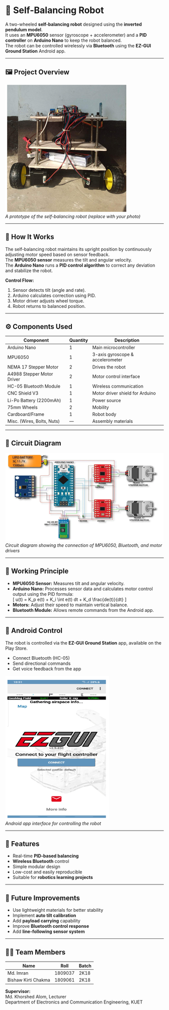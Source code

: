 # 🤖 Self-Balancing Robot

A two-wheeled **self-balancing robot** designed using the **inverted pendulum model**.  
It uses an **MPU6050** sensor (gyroscope + accelerometer) and a **PID controller** on **Arduino Nano** to keep the robot balanced.  
The robot can be controlled wirelessly via **Bluetooth** using the **EZ-GUI Ground Station** Android app.

---

## 🖼️ Project Overview

![Robot Image](bot.png)  
*A prototype of the self-balancing robot (replace with your photo)*

---

## 🧠 How It Works

The self-balancing robot maintains its upright position by continuously adjusting motor speed based on sensor feedback.  
The **MPU6050 sensor** measures the tilt and angular velocity.  
The **Arduino Nano** runs a **PID control algorithm** to correct any deviation and stabilize the robot.

**Control Flow:**
1. Sensor detects tilt (angle and rate).
2. Arduino calculates correction using PID.
3. Motor driver adjusts wheel torque.
4. Robot returns to balanced position.

---

## ⚙️ Components Used

| Component | Quantity | Description |
|------------|-----------|-------------|
| Arduino Nano | 1 | Main microcontroller |
| MPU6050 | 1 | 3-axis gyroscope & accelerometer |
| NEMA 17 Stepper Motor | 2 | Drives the robot |
| A4988 Stepper Motor Driver | 2 | Motor control interface |
| HC-05 Bluetooth Module | 1 | Wireless communication |
| CNC Shield V3 | 1 | Motor driver shield for Arduino |
| Li-Po Battery (2200mAh) | 1 | Power source |
| 75mm Wheels | 2 | Mobility |
| Cardboard/Frame | 1 | Robot body |
| Misc. (Wires, Bolts, Nuts) | — | Assembly materials |

---

## 🔌 Circuit Diagram

![Circuit Diagram](circuit_diagram.png)  
*Circuit diagram showing the connection of MPU6050, Bluetooth, and motor drivers*

---

## 🧩 Working Principle

- **MPU6050 Sensor:** Measures tilt and angular velocity.  
- **Arduino Nano:** Processes sensor data and calculates motor control output using the PID formula:  
  \[
  u(t) = K_p e(t) + K_i \int e(t) dt + K_d \frac{de(t)}{dt}
  \]
- **Motors:** Adjust their speed to maintain vertical balance.
- **Bluetooth Module:** Allows remote commands from the Android app.

---

## 📱 Android Control

The robot is controlled via the **EZ-GUI Ground Station** app, available on the Play Store.

- Connect Bluetooth (HC-05)
- Send directional commands
- Get voice feedback from the app

![EZ-GUI App Screenshot](app.png)  
*Android app interface for controlling the robot*

---

## 🚀 Features

- Real-time **PID-based balancing**
- **Wireless Bluetooth** control
- Simple modular design
- Low-cost and easily reproducible
- Suitable for **robotics learning projects**

---

## 🔧 Future Improvements

- Use lightweight materials for better stability  
- Implement **auto tilt calibration**  
- Add **payload carrying** capability  
- Improve **Bluetooth control response**  
- Add **line-following sensor system**

---

## 👨‍💻 Team Members

| Name | Roll | Batch |
|------|------|-------|
| Md. Imran | 1809037 | 2K18 |
| Bishaw Kirti Chakma | 1809061 | 2K18 |

**Supervisor:**  
Md. Khorshed Alom, Lecturer  
Department of Electronics and Communication Engineering, KUET
